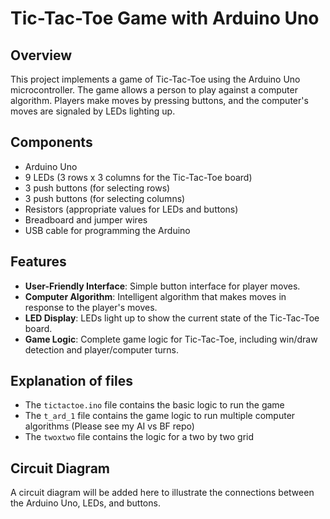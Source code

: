 # Tic-Tac-Toe Game with Arduino Uno

## Overview
This project implements a game of Tic-Tac-Toe using the Arduino Uno microcontroller. The game allows a person to play against a computer algorithm. Players make moves by pressing buttons, and the computer's moves are signaled by LEDs lighting up.

## Components
- Arduino Uno
- 9 LEDs (3 rows x 3 columns for the Tic-Tac-Toe board)
- 3 push buttons (for selecting rows)
- 3 push buttons (for selecting columns)
- Resistors (appropriate values for LEDs and buttons)
- Breadboard and jumper wires
- USB cable for programming the Arduino

## Features
- **User-Friendly Interface**: Simple button interface for player moves.
- **Computer Algorithm**: Intelligent algorithm that makes moves in response to the player's moves.
- **LED Display**: LEDs light up to show the current state of the Tic-Tac-Toe board.
- **Game Logic**: Complete game logic for Tic-Tac-Toe, including win/draw detection and player/computer turns.

## Explanation of files
- The ```tictactoe.ino``` file contains the basic logic to run the game
- The ```t_ard_1``` file contains the game logic to run multiple computer algorithms (Please see my AI vs BF repo)
- The ```twoxtwo``` file contains the logic for a two by two grid

## Circuit Diagram
A circuit diagram will be added here to illustrate the connections between the Arduino Uno, LEDs, and buttons.


